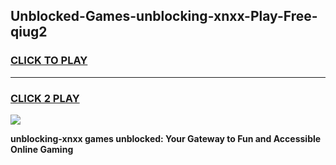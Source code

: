 
## Unblocked-Games-unblocking-xnxx-Play-Free-qiug2
<h3>
<a href="https://premium76.site?title=unblocking-xnxx&ref=23A">CLICK TO PLAY</a></h3>
<hr>

<h3>
<a href="https://premium76.site?title=unblocking-xnxx&ref=23A">CLICK 2 PLAY</a>
  
</h3>

<a href="https://premium76.site?title=unblocking-xnxx&ref=23A"><img src="https://clearcache.store/games.png"></a>


**unblocking-xnxx games unblocked: Your Gateway to Fun and Accessible Online Gaming**
